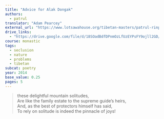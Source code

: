```yaml
---
title: "Advice for Alak Dongak"
authors:
  - patrul
translator: "Adam Pearcey"
external_url: "https://www.lotsawahouse.org/tibetan-masters/patrul-rinpoche/advice-alak-dongak"
drive_links:
  - "https://drive.google.com/file/d/18SOadBdfDPnmOzLfUzEYPsFY9ojll2GD/view?usp=drivesdk"
course: monastic
tags:
  - seclusion
  - nature
  - problems
  - tibetan
subcat: poetry
year: 2014
base_value: 0.25
pages: 5
---
```


> these delightful mountain solitudes,  
Are like the family estate to the supreme guide’s heirs,  
And, as the best of protectors himself has said,  
To rely on solitude is indeed the pinnacle of joys!

